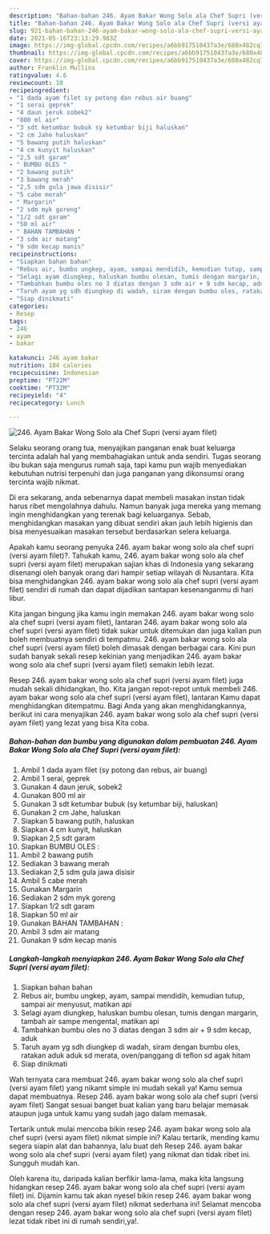 ```yaml
---
description: "Bahan-bahan 246. Ayam Bakar Wong Solo ala Chef Supri (versi ayam filet) yang nikmat dan Mudah Dibuat"
title: "Bahan-bahan 246. Ayam Bakar Wong Solo ala Chef Supri (versi ayam filet) yang nikmat dan Mudah Dibuat"
slug: 921-bahan-bahan-246-ayam-bakar-wong-solo-ala-chef-supri-versi-ayam-filet-yang-nikmat-dan-mudah-dibuat
date: 2021-05-16T23:13:29.983Z
image: https://img-global.cpcdn.com/recipes/a6bb917510437a3e/680x482cq70/246-ayam-bakar-wong-solo-ala-chef-supri-versi-ayam-filet-foto-resep-utama.jpg
thumbnail: https://img-global.cpcdn.com/recipes/a6bb917510437a3e/680x482cq70/246-ayam-bakar-wong-solo-ala-chef-supri-versi-ayam-filet-foto-resep-utama.jpg
cover: https://img-global.cpcdn.com/recipes/a6bb917510437a3e/680x482cq70/246-ayam-bakar-wong-solo-ala-chef-supri-versi-ayam-filet-foto-resep-utama.jpg
author: Franklin Mullins
ratingvalue: 4.6
reviewcount: 10
recipeingredient:
- "1 dada ayam filet sy potong dan rebus air buang"
- "1 serai geprek"
- "4 daun jeruk sobek2"
- "800 ml air"
- "3 sdt ketumbar bubuk sy ketumbar biji haluskan"
- "2 cm Jahe haluskan"
- "5 bawang putih haluskan"
- "4 cm kunyit haluskan"
- "2,5 sdt garam"
- " BUMBU OLES "
- "2 bawang putih"
- "3 bawang merah"
- "2,5 sdm gula jawa disisir"
- "5 cabe merah"
- " Margarin"
- "2 sdm myk goreng"
- "1/2 sdt garam"
- "50 ml air"
- " BAHAN TAMBAHAN "
- "3 sdm air matang"
- "9 sdm kecap manis"
recipeinstructions:
- "Siapkan bahan bahan"
- "Rebus air, bumbu ungkep, ayam, sampai mendidih, kemudian tutup, sampai air menyusut, matikan api"
- "Selagi ayam diungkep, haluskan bumbu olesan, tumis dengan margarin, tambah air sampe mengental, matikan api"
- "Tambahkan bumbu oles no 3 diatas dengan 3 sdm air + 9 sdm kecap, aduk"
- "Taruh ayam yg sdh diungkep di wadah, siram dengan bumbu oles, ratakan aduk aduk sd merata, oven/panggang di teflon sd agak hitam"
- "Siap dinikmati"
categories:
- Resep
tags:
- 246
- ayam
- bakar

katakunci: 246 ayam bakar 
nutrition: 184 calories
recipecuisine: Indonesian
preptime: "PT22M"
cooktime: "PT32M"
recipeyield: "4"
recipecategory: Lunch

---
```



![246. Ayam Bakar Wong Solo ala Chef Supri (versi ayam filet)](https://img-global.cpcdn.com/recipes/a6bb917510437a3e/680x482cq70/246-ayam-bakar-wong-solo-ala-chef-supri-versi-ayam-filet-foto-resep-utama.jpg)

Selaku seorang orang tua, menyajikan panganan enak buat keluarga tercinta adalah hal yang membahagiakan untuk anda sendiri. Tugas seorang ibu bukan saja mengurus rumah saja, tapi kamu pun wajib menyediakan kebutuhan nutrisi terpenuhi dan juga panganan yang dikonsumsi orang tercinta wajib nikmat.

Di era  sekarang, anda sebenarnya dapat membeli masakan instan tidak harus ribet mengolahnya dahulu. Namun banyak juga mereka yang memang ingin menghidangkan yang terenak bagi keluarganya. Sebab, menghidangkan masakan yang dibuat sendiri akan jauh lebih higienis dan bisa menyesuaikan masakan tersebut berdasarkan selera keluarga. 



Apakah kamu seorang penyuka 246. ayam bakar wong solo ala chef supri (versi ayam filet)?. Tahukah kamu, 246. ayam bakar wong solo ala chef supri (versi ayam filet) merupakan sajian khas di Indonesia yang sekarang disenangi oleh banyak orang dari hampir setiap wilayah di Nusantara. Kita bisa menghidangkan 246. ayam bakar wong solo ala chef supri (versi ayam filet) sendiri di rumah dan dapat dijadikan santapan kesenanganmu di hari libur.

Kita jangan bingung jika kamu ingin memakan 246. ayam bakar wong solo ala chef supri (versi ayam filet), lantaran 246. ayam bakar wong solo ala chef supri (versi ayam filet) tidak sukar untuk ditemukan dan juga kalian pun boleh membuatnya sendiri di tempatmu. 246. ayam bakar wong solo ala chef supri (versi ayam filet) boleh dimasak dengan berbagai cara. Kini pun sudah banyak sekali resep kekinian yang menjadikan 246. ayam bakar wong solo ala chef supri (versi ayam filet) semakin lebih lezat.

Resep 246. ayam bakar wong solo ala chef supri (versi ayam filet) juga mudah sekali dihidangkan, lho. Kita jangan repot-repot untuk membeli 246. ayam bakar wong solo ala chef supri (versi ayam filet), lantaran Kamu dapat menghidangkan ditempatmu. Bagi Anda yang akan menghidangkannya, berikut ini cara menyajikan 246. ayam bakar wong solo ala chef supri (versi ayam filet) yang lezat yang bisa Kita coba.

<!--inarticleads1-->

##### Bahan-bahan dan bumbu yang digunakan dalam pembuatan 246. Ayam Bakar Wong Solo ala Chef Supri (versi ayam filet):

1. Ambil 1 dada ayam filet (sy potong dan rebus, air buang)
1. Ambil 1 serai, geprek
1. Gunakan 4 daun jeruk, sobek2
1. Gunakan 800 ml air
1. Gunakan 3 sdt ketumbar bubuk (sy ketumbar biji, haluskan)
1. Gunakan 2 cm Jahe, haluskan
1. Siapkan 5 bawang putih, haluskan
1. Siapkan 4 cm kunyit, haluskan
1. Siapkan 2,5 sdt garam
1. Siapkan  BUMBU OLES :
1. Ambil 2 bawang putih
1. Sediakan 3 bawang merah
1. Sediakan 2,5 sdm gula jawa disisir
1. Ambil 5 cabe merah
1. Gunakan  Margarin
1. Sediakan 2 sdm myk goreng
1. Siapkan 1/2 sdt garam
1. Siapkan 50 ml air
1. Gunakan  BAHAN TAMBAHAN :
1. Ambil 3 sdm air matang
1. Gunakan 9 sdm kecap manis




<!--inarticleads2-->

##### Langkah-langkah menyiapkan 246. Ayam Bakar Wong Solo ala Chef Supri (versi ayam filet):

1. Siapkan bahan bahan
1. Rebus air, bumbu ungkep, ayam, sampai mendidih, kemudian tutup, sampai air menyusut, matikan api
1. Selagi ayam diungkep, haluskan bumbu olesan, tumis dengan margarin, tambah air sampe mengental, matikan api
1. Tambahkan bumbu oles no 3 diatas dengan 3 sdm air + 9 sdm kecap, aduk
1. Taruh ayam yg sdh diungkep di wadah, siram dengan bumbu oles, ratakan aduk aduk sd merata, oven/panggang di teflon sd agak hitam
1. Siap dinikmati




Wah ternyata cara membuat 246. ayam bakar wong solo ala chef supri (versi ayam filet) yang nikamt simple ini mudah sekali ya! Kamu semua dapat membuatnya. Resep 246. ayam bakar wong solo ala chef supri (versi ayam filet) Sangat sesuai banget buat kalian yang baru belajar memasak ataupun juga untuk kamu yang sudah jago dalam memasak.

Tertarik untuk mulai mencoba bikin resep 246. ayam bakar wong solo ala chef supri (versi ayam filet) nikmat simple ini? Kalau tertarik, mending kamu segera siapin alat dan bahannya, lalu buat deh Resep 246. ayam bakar wong solo ala chef supri (versi ayam filet) yang nikmat dan tidak ribet ini. Sungguh mudah kan. 

Oleh karena itu, daripada kalian berfikir lama-lama, maka kita langsung hidangkan resep 246. ayam bakar wong solo ala chef supri (versi ayam filet) ini. Dijamin kamu tak akan nyesel bikin resep 246. ayam bakar wong solo ala chef supri (versi ayam filet) nikmat sederhana ini! Selamat mencoba dengan resep 246. ayam bakar wong solo ala chef supri (versi ayam filet) lezat tidak ribet ini di rumah sendiri,ya!.

